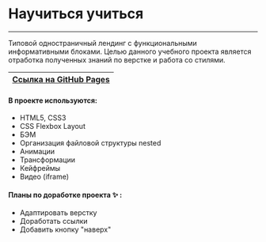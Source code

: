 # Научиться учиться
------
Типовой одностраничный лендинг с функциональными информативными блоками.
Целью данного учебного проекта является отработка полученных знаний по верстке и работа со стилями.

| [Ссылка на GitHub Pages](https://dizhukova.github.io/how-to-learn/) |
| -

#### В проекте используются:
* HTML5, CSS3
* CSS Flexbox Layout
* БЭМ
* Организация файловой структуры nested
* Анимации
* Трансформации
* Кейфреймы
* Видео (iframe)

#### Планы по доработке проекта ✨ :
- Адаптировать верстку
- Доработать ссылки
- Добавить кнопку "наверх"


